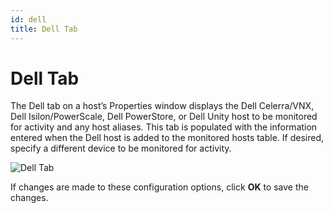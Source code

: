 ```yaml
---
id: dell
title: Dell Tab
---
```


# Dell Tab

The Dell tab on a host’s Properties window displays the Dell Celerra/VNX, Dell Isilon/PowerScale, Dell PowerStore, or Dell Unity host to be monitored for activity and any host aliases. This tab is populated with the information entered when the Dell host is added to the monitored hosts table. If desired, specify a different device to be monitored for activity.

![Dell Tab](/img/activitymonitor/admin/EMCTabEMCVNXCelerra.png "Dell Tab")

If changes are made to these configuration options, click **OK** to save the changes.